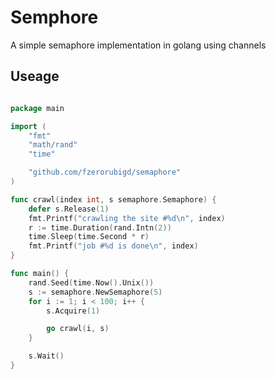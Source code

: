 # Semphore

A simple semaphore implementation in golang using channels

## Useage 

```go 

package main

import (
	"fmt"
	"math/rand"
	"time"

	"github.com/fzerorubigd/semaphore"
)

func crawl(index int, s semaphore.Semaphore) {
	defer s.Release(1)
	fmt.Printf("crawling the site #%d\n", index)
	r := time.Duration(rand.Intn(2))
	time.Sleep(time.Second * r)
	fmt.Printf("job #%d is done\n", index)
}

func main() {
	rand.Seed(time.Now().Unix())
	s := semaphore.NewSemaphore(5)
	for i := 1; i < 100; i++ {
		s.Acquire(1)

		go crawl(i, s)
	}

	s.Wait()
}

```
